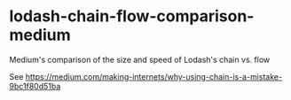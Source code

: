 # lodash-chain-flow-comparison-medium
Medium's comparison of the size and speed of Lodash's chain vs. flow

See https://medium.com/making-internets/why-using-chain-is-a-mistake-9bc1f80d51ba
